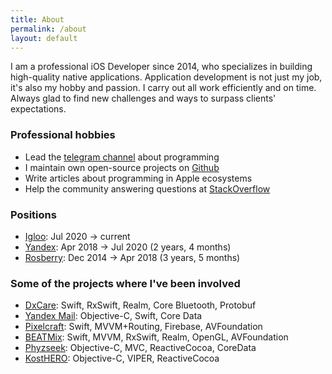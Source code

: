 ```yaml
---
title: About
permalink: /about
layout: default
---
```


I am a professional iOS Developer since 2014, who specializes in building high-quality native applications. Application development is not just my job, it's also my hobby and passion. I carry out all work efficiently and on time. Always glad to find new challenges and ways to surpass clients' expectations.

### Professional hobbies

- Lead the [telegram channel](https://t.me/readaggregator) about programming
- I maintain own open-source projects on [Github](https://github.com/otbivnoe)
- Write articles about programming in Apple ecosystems
- Help the community answering questions at [StackOverflow](https://stackoverflow.com/users/3733734/nikita-ermolenko?tab=profile)

### Positions

- [Igloo](https://support.igloo.today/dxcare): Jul 2020 → current
- [Yandex](https://www.yandex.ru/): Apr 2018 → Jul 2020 (2 years, 4 months)
- [Rosberry](https://rosberry.com/): Dec 2014 → Apr 2018 (3 years, 5 months) 

### Some of the projects where I've been involved

- [DxCare](https://apps.apple.com/us/app/dx-care/id1540765494): Swift, RxSwift, Realm, Core Bluetooth, Protobuf
- [Yandex Mail](https://apps.apple.com/us/app/yandex-mail-email-app/id441785419): Objective-C, Swift, Core Data
- [Pixelcraft](https://itunes.apple.com/us/app/pixelcraft-color-by-number-art/id1303437993?mt=8): Swift, MVVM+Routing, Firebase, AVFoundation
- [BEATMix](https://itunes.apple.com/us/app/beatmix/id1227356223): Swift, MVVM, RxSwift, Realm, OpenGL, AVFoundation
- [Phyzseek](https://itunes.apple.com/us/app/id1076780161?mt=8): Objective-C, MVC, ReactiveCocoa, CoreData
- [KostHERO](https://itunes.apple.com/ru/app/kosthero/id1140399629?l=en&mt=8): Objective-C, VIPER, ReactiveCocoa
